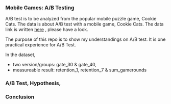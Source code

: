 ###  Mobile Games: A/B Testing

A/B test is to be analyzed from the popular mobile puzzle game, Cookie Cats. The data is about A/B test with a mobile game, Cookie Cats. The data link is written [here](https://www.kaggle.com/datasets/yufengsui/mobile-games-ab-testing/data) , please have a look.

The purpose of this repo is to show my understandings on A/B test. It is one practical experience for A/B Test.

In the dataset, 
* two version/groups: gate_30 & gate_40, 
* measureable result: retention_1, retention_7 & sum_gamerounds

### A/B Test, Hypothesis, 

### Conclusion